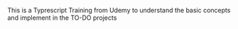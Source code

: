 This is a Typrescript Training from Udemy to understand the basic concepts and implement in the TO-DO projects
